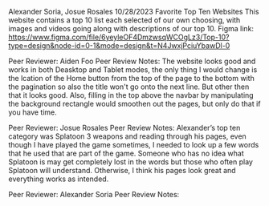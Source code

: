 Alexander Soria, Josue Rosales
10/28/2023
Favorite Top Ten Websites
This website contains a top 10 list each selected of our own choosing, with images and videos going along with descriptions of our top 10.
Figma link: https://www.figma.com/file/6yeyleOF4DmzwsqWCOgLz3/Top-10?type=design&node-id=0-1&mode=design&t=N4JwxjPciuYbawDl-0

Peer Reviewer: Aiden Foo
Peer Review Notes: The website looks good and works in both Deasktop and Tablet modes, the only thing I would change is the lcation of the Home button from
the top of the page to the bottom with the pagination so also the title won't go onto the next line. But other then that it looks good. Also, filling in the top above the navbar by manipulating the background rectangle would smoothen out the pages, but only do that if you have time.

Peer Reviewer: Josue Rosales
Peer Review Notes: Alexander’s top ten category was Splatoon 3 weapons and reading through his pages, even though I have played the game sometimes, I needed to look up a few words that he used that are part of the game. Someone who has no idea what Splatoon is may get completely lost in the words but those who often play Splatoon will understand. Otherwise, I think his pages look great and everything works as intended.

Peer Reviewer: Alexander Soria
Peer Review Notes:
